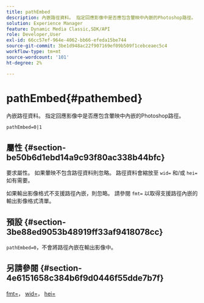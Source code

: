 ```yaml
---
title: pathEmbed
description: 內嵌路徑資料。 指定回應影像中是否應包含暈映中內嵌的Photoshop路徑。
solution: Experience Manager
feature: Dynamic Media Classic,SDK/API
role: Developer,User
exl-id: 66cc57ef-964e-4062-bb66-efeda15be744
source-git-commit: 3be1d948ac22f907169ef09b509f1cebceaec5c4
workflow-type: tm+mt
source-wordcount: '101'
ht-degree: 2%

---
```


# pathEmbed{#pathembed}

內嵌路徑資料。 指定回應影像中是否應包含暈映中內嵌的Photoshop路徑。

`pathEmbed=0|1`

## 屬性 {#section-be50b6d1ebd14a9c93f80ac338b44bfc}

要求屬性。 如果暈映不包含路徑資料則忽略。 路徑資料會縮放至 `wid=` 和/或 `hei=` 如有需要。

如果輸出影像格式不支援路徑內嵌，則忽略。 請參閱 `fmt=` 以取得支援路徑內嵌的輸出影像格式清單。

## 預設 {#section-3be88ed9053b48919ff33af9418078cc}

`pathEmbed=0`，不會將路徑內嵌在輸出影像中。

## 另請參閱 {#section-4e6151658c384b6f9d0446f55dde7b7f}

[fmt=](../../../../../ir-api/http-protocol/image-rendering-api-ref/c-ir-http-protocol-ref/c-ir-http-protocol-command-reference/r-ir-fmt.md#reference-4c743f67d56b47c5b774fcc900ff758c)， [wid=](../../../../../ir-api/http-protocol/image-rendering-api-ref/c-ir-http-protocol-ref/c-ir-http-protocol-command-reference/r-ir-wid.md#reference-b7e691b0624941168c94b2749ae233ec)， [hei=](../../../../../ir-api/http-protocol/image-rendering-api-ref/c-ir-http-protocol-ref/c-ir-http-protocol-command-reference/r-ir-hei.md#reference-1c08f60365a94417a39867c09cac5478)
